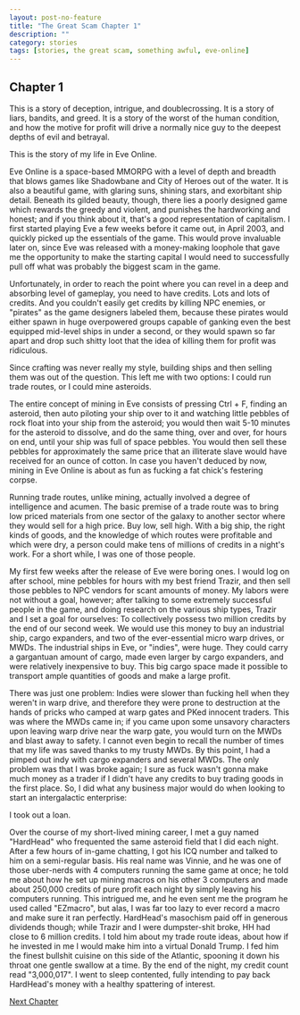 ```yaml
---
layout: post-no-feature
title: "The Great Scam Chapter 1"
description: ""
category: stories
tags: [stories, the great scam, something awful, eve-online]
---
```


## Chapter 1

This is a story of deception, intrigue, and doublecrossing. It is a story of liars, bandits, and greed. It is a story of the worst of the human condition, and how the motive for profit will drive a normally nice guy to the deepest depths of evil and betrayal.

This is the story of my life in Eve Online.

Eve Online is a space-based MMORPG with a level of depth and breadth that blows games like Shadowbane and City of Heroes out of the water. It is also a beautiful game, with glaring suns, shining stars, and exorbitant ship detail. Beneath its gilded beauty, though, there lies a poorly designed game which rewards the greedy and violent, and punishes the hardworking and honest; and if you think about it, that's a good representation of capitalism. I first started playing Eve a few weeks before it came out, in April 2003, and quickly picked up the essentials of the game. This would prove invaluable later on, since Eve was released with a money-making loophole that gave me the opportunity to make the starting capital I would need to successfully pull off what was probably the biggest scam in the game.

Unfortunately, in order to reach the point where you can revel in a deep and absorbing level of gameplay, you need to have credits. Lots and lots of credits. And you couldn't easily get credits by killing NPC enemies, or "pirates" as the game designers labeled them, because these pirates would either spawn in huge overpowered groups capable of ganking even the best equipped mid-level ships in under a second, or they would spawn so far apart and drop such shitty loot that the idea of killing them for profit was ridiculous.

Since crafting was never really my style, building ships and then selling them was out of the question. This left me with two options: I could run trade routes, or I could mine asteroids.

The entire concept of mining in Eve consists of pressing Ctrl + F, finding an asteroid, then auto piloting your ship over to it and watching little pebbles of rock float into your ship from the asteroid; you would then wait 5-10 minutes for the asteroid to dissolve, and do the same thing, over and over, for hours on end, until your ship was full of space pebbles. You would then sell these pebbles for approximately the same price that an illiterate slave would have received for an ounce of cotton. In case you haven't deduced by now, mining in Eve Online is about as fun as fucking a fat chick's festering corpse.

Running trade routes, unlike mining, actually involved a degree of intelligence and acumen. The basic premise of a trade route was to bring low priced materials from one sector of the galaxy to another sector where they would sell for a high price. Buy low, sell high. With a big ship, the right kinds of goods, and the knowledge of which routes were profitable and which were dry, a person could make tens of millions of credits in a night's work. For a short while, I was one of those people.

My first few weeks after the release of Eve were boring ones. I would log on after school, mine pebbles for hours with my best friend Trazir, and then sell those pebbles to NPC vendors for scant amounts of money. My labors were not without a goal, however; after talking to some extremely successful people in the game, and doing research on the various ship types, Trazir and I set a goal for ourselves: To collectively possess two million credits by the end of our second week. We would use this money to buy an industrial ship, cargo expanders, and two of the ever-essential micro warp drives, or MWDs. The industrial ships in Eve, or "indies", were huge. They could carry a gargantuan amount of cargo, made even larger by cargo expanders, and were relatively inexpensive to buy. This big cargo space made it possible to transport ample quantities of goods and make a large profit.

There was just one problem: Indies were slower than fucking hell when they weren't in warp drive, and therefore they were prone to destruction at the hands of pricks who camped at warp gates and PKed innocent traders. This was where the MWDs came in; if you came upon some unsavory characters upon leaving warp drive near the warp gate, you would turn on the MWDs and blast away to safety. I cannot even begin to recall the number of times that my life was saved thanks to my trusty MWDs. By this point, I had a pimped out indy with cargo expanders and several MWDs. The only problem was that I was broke again; I sure as fuck wasn't gonna make much money as a trader if I didn't have any credits to buy trading goods in the first place. So, I did what any business major would do when looking to start an intergalactic enterprise:

I took out a loan.

Over the course of my short-lived mining career, I met a guy named "HardHead" who frequented the same asteroid field that I did each night. After a few hours of in-game chatting, I got his ICQ number and talked to him on a semi-regular basis. His real name was Vinnie, and he was one of those uber-nerds with 4 computers running the same game at once; he told me about how he set up mining macros on his other 3 computers and made about 250,000 credits of pure profit each night by simply leaving his computers running. This intrigued me, and he even sent me the program he used called "EZmacro", but alas, I was far too lazy to ever record a macro and make sure it ran perfectly. HardHead's masochism paid off in generous dividends though; while Trazir and I were dumpster-shit broke, HH had close to 6 million credits. I told him about my trade route ideas, about how if he invested in me I would make him into a virtual Donald Trump. I fed him the finest bullshit cuisine on this side of the Atlantic, spooning it down his throat one gentle swallow at a time. By the end of the night, my credit count read "3,000,017". I went to sleep contented, fully intending to pay back HardHead's money with a healthy spattering of interest.

[Next Chapter](/stories/the-great-scam/002.html)